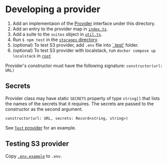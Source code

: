 # Developing a provider

1. Add an implementaion of the [Provider](../Provider.ts) interface under this directory.
2. Add an entry to the provider map in [`index.ts`](./index.ts).
3. Add a suite to the `suites` object in [`util.ts`](../.test/util.ts).
4. Run `$ npm test` in the [`storages` directory](../..).
5. (optional) To test S3 provider, add `.env` file into [`.test'](../.test) folder.
6. (optional) To test S3 provider with localstack, run `docker compose up localstack` in [`root`](../../../../)

Provider's constructor must have the following signature:
`constructor(url: URL)`

## Secrets

Provider class may have static `SECRETS` property of type `string[]` that lists the names of the secrets that it
requires.
The secrets are passed to the constructor as the second argument.

`constructor(url: URL, secrets: Record<string, string>)`

See [`Test` provider](./Test.ts) for an example.

## Testing S3 provider

Copy [`.env.example`](../test/.env.example) to `.env`.
